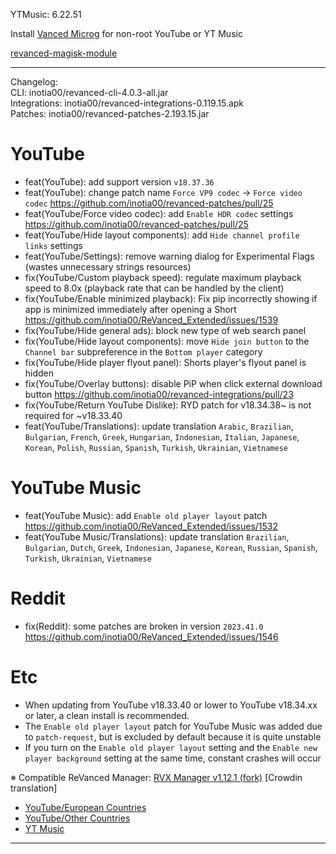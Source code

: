 YTMusic: 6.22.51  

Install [Vanced Microg](https://github.com/TeamVanced/VancedMicroG/releases) for non-root YouTube or YT Music  

[revanced-magisk-module](https://github.com/j-hc/revanced-magisk-module)  

---
Changelog:  
CLI: inotia00/revanced-cli-4.0.3-all.jar  
Integrations: inotia00/revanced-integrations-0.119.15.apk  
Patches: inotia00/revanced-patches-2.193.15.jar  

YouTube
==
- feat(YouTube): add support version `v18.37.36`
- feat(YouTube): change patch name `Force VP9 codec` → `Force video codec` https://github.com/inotia00/revanced-patches/pull/25
- feat(YouTube/Force video codec): add `Enable HDR codec` settings https://github.com/inotia00/revanced-patches/pull/25
- feat(YouTube/Hide layout components): add `Hide channel profile links` settings
- feat(YouTube/Settings): remove warning dialog for Experimental Flags (wastes unnecessary strings resources)
- fix(YouTube/Custom playback speed): regulate maximum playback speed to 8.0x (playback rate that can be handled by the client)
- fix(YouTube/Enable minimized playback): Fix pip incorrectly showing if app is minimized immediately after opening a Short https://github.com/inotia00/ReVanced_Extended/issues/1539
- fix(YouTube/Hide general ads): block new type of web search panel
- fix(YouTube/Hide layout components): move `Hide join button` to the `Channel bar` subpreference in the `Bottom player` category
- fix(YouTube/Hide player flyout panel): Shorts player's flyout panel is hidden
- fix(YouTube/Overlay buttons): disable PiP when click external download button https://github.com/inotia00/revanced-integrations/pull/23
- fix(YouTube/Return YouTube Dislike): RYD patch for v18.34.38~ is not required for ~v18.33.40
- feat(YouTube/Translations): update translation
`Arabic`, `Brazilian`, `Bulgarian`, `French`, `Greek`, `Hungarian`, `Indonesian`, `Italian`, `Japanese`, `Korean`, `Polish`, `Russian`, `Spanish`, `Turkish`, `Ukrainian`, `Vietnamese`


YouTube Music
==
- feat(YouTube Music): add `Enable old player layout` patch https://github.com/inotia00/ReVanced_Extended/issues/1532
- feat(YouTube Music/Translations): update translation
`Brazilian`, `Bulgarian`, `Dutch`, `Greek`, `Indonesian`, `Japanese`, `Korean`, `Russian`, `Spanish`, `Turkish`, `Ukrainian`, `Vietnamese`


Reddit
==
- fix(Reddit): some patches are broken in version `2023.41.0` https://github.com/inotia00/ReVanced_Extended/issues/1546


Etc
==
- When updating from YouTube v18.33.40 or lower to YouTube v18.34.xx or later, a clean install is recommended.
- The `Enable old player layout` patch for YouTube Music was added due to `patch-request`, but is excluded by default because it is quite unstable
- If you turn on the `Enable old player layout` setting and the `Enable new player background` setting at the same time, constant crashes will occur


※ Compatible ReVanced Manager: [RVX Manager v1.12.1 (fork)](https://github.com/inotia00/revanced-manager/releases/tag/v1.12.1)
[Crowdin translation]
- [YouTube/European Countries](https://crowdin.com/project/revancedextendedeu)
- [YouTube/Other Countries](https://crowdin.com/project/revancedextended)
- [YT Music](https://crowdin.com/project/revanced-music-extended)


---  
